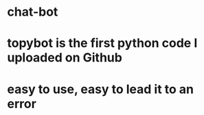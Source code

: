 # chat-bot
# topybot is the first python code I uploaded on Github
# easy to use, easy to lead it to an error
